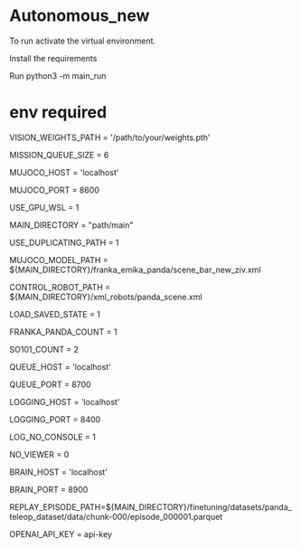 # Autonomous_new

To run activate the virtual environment.

Install the requirements

Run python3 -m main_run


# env required

VISION_WEIGHTS_PATH = '/path/to/your/weights.pth'

MISSION_QUEUE_SIZE = 6 

MUJOCO_HOST = 'localhost'

MUJOCO_PORT = 8600 

USE_GPU_WSL = 1

MAIN_DIRECTORY = "path/main"

USE_DUPLICATING_PATH = 1 

MUJOCO_MODEL_PATH = ${MAIN_DIRECTORY}/franka_emika_panda/scene_bar_new_ziv.xml

CONTROL_ROBOT_PATH = ${MAIN_DIRECTORY}/xml_robots/panda_scene.xml

LOAD_SAVED_STATE = 1

FRANKA_PANDA_COUNT = 1

SO101_COUNT = 2

QUEUE_HOST = 'localhost'

QUEUE_PORT = 8700

LOGGING_HOST = 'localhost'

LOGGING_PORT = 8400

LOG_NO_CONSOLE = 1


NO_VIEWER = 0


BRAIN_HOST = 'localhost'

BRAIN_PORT = 8900

REPLAY_EPISODE_PATH=${MAIN_DIRECTORY}/finetuning/datasets/panda_teleop_dataset/data/chunk-000/episode_000001.parquet


OPENAI_API_KEY = api-key